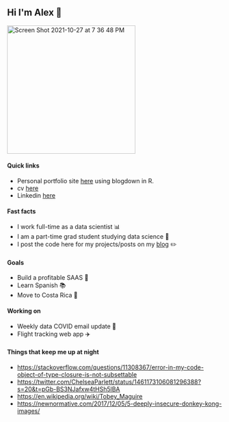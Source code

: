 ## Hi I'm Alex 👋

<img width="300" alt="Screen Shot 2021-10-27 at 7 36 48 PM" src="https://user-images.githubusercontent.com/66688601/152731979-45808c20-eb91-4093-9189-f86d898b9926.png">

#### Quick links
- Personal portfolio site [here](https://alexbass.me) using blogdown in R.
- cv [here](https://alexbass.me/files/cv.pdf)
- Linkedin [here](https://www.linkedin.com/in/alex-bass-4a7465161)

#### Fast facts
- I work full-time as a data scientist :bar_chart:
- I am a part-time grad student studying data science :school:
- I post the code here for my projects/posts on my [blog](https://alexbass.me) :pencil2:

#### Goals
- Build a profitable SAAS :seedling:
- Learn Spanish :books:
- Move to Costa Rica :round_pushpin:

#### Working on
- Weekly data COVID email update :syringe:
- Flight tracking web app :airplane:

#### Things that keep me up at night
- https://stackoverflow.com/questions/11308367/error-in-my-code-object-of-type-closure-is-not-subsettable
- https://twitter.com/ChelseaParlett/status/1461173106081296388?s=20&t=pGb-BS3NJafxw4tHSh5lBA
- https://en.wikipedia.org/wiki/Tobey_Maguire
- https://newnormative.com/2017/12/05/5-deeply-insecure-donkey-kong-images/

